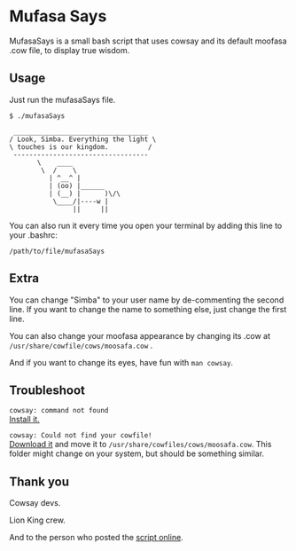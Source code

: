 Mufasa Says
==========

MufasaSays is a small bash script that uses cowsay and its default moofasa .cow file, to display true wisdom. 


Usage
----------

Just run the mufasaSays file.

```
$ ./mufasaSays

 __________________________________
/ Look, Simba. Everything the light \
\ touches is our kingdom.          /
 ----------------------------------
       \    ____
        \  /    \
          | ^__^ |
          | (oo) |______
          | (__) |      )\/\
           \____/|----w |
                ||     ||

```

You can also run it every time you open your terminal by adding this line to your .bashrc:
```
/path/to/file/mufasaSays
```

Extra
---------

You can change "Simba" to your user name by de-commenting the second line. If you want to change the name to something else, just change the first line.  

You can also change your moofasa appearance by changing its .cow at `/usr/share/cowfile/cows/moosafa.cow` .  

And if you want to change its eyes, have fun with `man cowsay`.


Troubleshoot
---------

`cowsay: command not found`  
[Install it.](https://github.com/schacon/cowsay)

`cowsay: Could not find your cowfile!`  
[Download it](https://github.com/schacon/cowsay/blob/master/cows/moofasa.cow) and move it to `/usr/share/cowfiles/cows/moosafa.cow`. This folder might change on your system, but should be something similar.

Thank you
---------
Cowsay devs.

Lion King crew.

And to the person who posted the [script online](http://www.angelfire.com/movies/disneybroadway/lionkingscript2.html).


